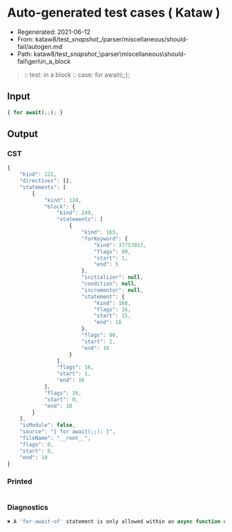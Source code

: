 # Auto-generated test cases ( Kataw )
- Regenerated: 2021-06-12
- From: kataw8/test\__snapshot__/parser/miscellaneous/should-fail/autogen.md
- Path: kataw8/test\__snapshot__\parser\miscellaneous\should-fail\gen\in_a_block
> :: test: in a block
> :: case: for await(;;);
## Input

`````js
{ for await(;;); }
`````
## Output

### CST

```javascript
{
    "kind": 122,
    "directives": [],
    "statements": [
        {
            "kind": 124,
            "block": {
                "kind": 249,
                "statements": [
                    {
                        "kind": 165,
                        "forKeyword": {
                            "kind": 37757017,
                            "flags": 80,
                            "start": 1,
                            "end": 5
                        },
                        "initializer": null,
                        "condition": null,
                        "incrementor": null,
                        "statement": {
                            "kind": 168,
                            "flags": 16,
                            "start": 15,
                            "end": 16
                        },
                        "flags": 80,
                        "start": 1,
                        "end": 16
                    }
                ],
                "flags": 16,
                "start": 1,
                "end": 16
            },
            "flags": 16,
            "start": 0,
            "end": 18
        }
    ],
    "isModule": false,
    "source": "{ for await(;;); }",
    "fileName": "__root__",
    "flags": 0,
    "start": 0,
    "end": 18
}
```

### Printed

```javascript

```

### Diagnostics

```javascript
✖ A 'for-await-of' statement is only allowed within an async function or async generator. - start: 11, end: 12

```

